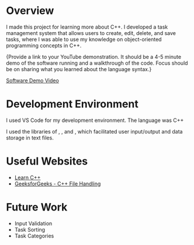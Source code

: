 # Overview

I made this project for learning more about C++. I developed a task management system that allows users to create, edit, delete, and save tasks, where I was able to use my knowledge on object-oriented programming concepts in C++.


{Provide a link to your YouTube demonstration. It should be a 4-5 minute demo of the software running and a walkthrough of the code. Focus should be on sharing what you learned about the language syntax.}

[Software Demo Video](https://www.loom.com/share/ba6cc3e53b844508a475932146825c6f?sid=ba105354-fce0-4ea9-a396-00b2453d5150)

# Development Environment

I used VS Code for my development environment. The language was C++

I used the libraries of <iostream>, <fstream>, and <vector>, which facilitated user input/output and data storage in text files.

# Useful Websites

- [Learn C++](https://www.learncpp.com/)
- [GeeksforGeeks - C++ File Handling](https://www.geeksforgeeks.org/file-handling-c-classes/)

# Future Work
- Input Validation
- Task Sorting
- Task Categories